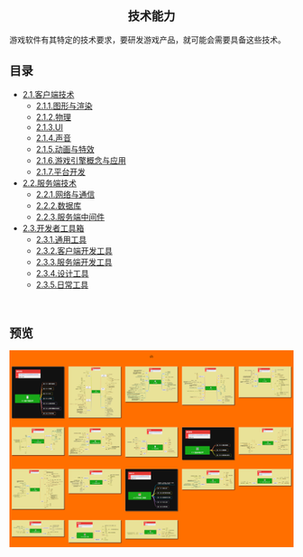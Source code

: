<h2 align="center">技术能力</h2>
<p>
游戏软件有其特定的技术要求，要研发游戏产品，就可能会需要具备这些技术。
</p>

## 目录

* [2.1.客户端技术](2.1.客户端技术.md)
    * [2.1.1.图形与渲染](2.1.1.图形与渲染.md)
    * [2.1.2.物理](2.1.2.物理.md)
    * [2.1.3.UI](2.1.3.UI.md)
    * [2.1.4.声音](2.1.4.声音.md)
    * [2.1.5.动画与特效](2.1.5.动画与特效.md)
    * [2.1.6.游戏引擎概念与应用](2.1.6.游戏引擎概念与应用.md)
    * [2.1.7.平台开发](2.1.7.平台开发.md)
* [2.2.服务端技术](2.2.服务端技术.md)
    * [2.2.1.网络与通信](2.2.1.网络与通信.md)
    * [2.2.2.数据库](2.2.2.数据库.md)
    * [2.2.3.服务端中间件](2.2.3.服务端中间件.md)
* [2.3.开发者工具箱](2.3.开发者工具箱.md)
    * [2.3.1.通用工具](2.3.1.通用工具.md)
    * [2.3.2.客户端开发工具](2.3.2.客户端开发工具.md)
    * [2.3.3.服务端开发工具](2.3.3.服务端开发工具.md)
    * [2.3.4.设计工具](2.3.4.设计工具.md)
    * [2.3.5.日常工具](2.3.5.日常工具.md)
<br/>

## 预览
![图片加载中...](../overview/2.技术能力.png)



